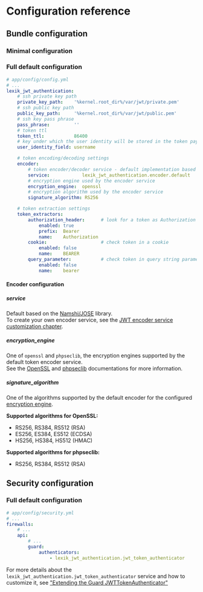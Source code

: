 Configuration reference
=======================

Bundle configuration
---------------------

### Minimal configuration

### Full default configuration

``` yaml
# app/config/config.yml
# ...
lexik_jwt_authentication:
    # ssh private key path
    private_key_path:    '%kernel.root_dir%/var/jwt/private.pem'
    # ssh public key path
    public_key_path:     '%kernel.root_dir%/var/jwt/public.pem'
    # ssh key pass phrase
    pass_phrase:         ''
    # token ttl
    token_ttl:           86400
    # key under which the user identity will be stored in the token payload
    user_identity_field: username

    # token encoding/decoding settings
    encoder:
        # token encoder/decoder service - default implementation based on the namshi/jose library
        service:            lexik_jwt_authentication.encoder.default
        # encryption engine used by the encoder service
        encryption_engine:  openssl
        # encryption algorithm used by the encoder service
        signature_algorithm: RS256

    # token extraction settings
    token_extractors:
        authorization_header:      # look for a token as Authorization Header
            enabled: true
            prefix:  Bearer
            name:    Authorization
        cookie:                    # check token in a cookie
            enabled: false
            name:    BEARER
        query_parameter:           # check token in query string parameter
            enabled: false
            name:    bearer
```

#### Encoder configuration

##### service

Default based on the [Namshi/JOSE](https://github.com/namshi/jose) library.  
To create your own encoder service, see the [JWT encoder service customization chapter](5-encoder-service.md).

##### encryption_engine

One of `openssl` and `phpseclib`, the encryption engines supported by the default token encoder service.  
See the [OpenSSL](https://github.com/openssl/openssl) and [phpseclib](https://github.com/phpseclib/phpseclib) documentations for more information.

##### signature_algorithm

One of the algorithms supported by the default encoder for the configured [encryption engine](#encryption_engine).

__Supported algorithms for OpenSSL:__
- RS256, RS384, RS512 (RSA)
- ES256, ES384, ES512 (ECDSA)
- HS256, HS384, HS512 (HMAC)

__Supported algorithms for phpseclib:__
- RS256, RS384, RS512 (RSA)

Security configuration
-----------------------

### Full default configuration

```yaml
# app/config/security.yml
# ...
firewalls:
    # ...
    api:
        # ...
        guard:
            authenticators: 
                - lexik_jwt_authentication.jwt_token_authenticator
```

For more details about the `lexik_jwt_authentication.jwt_token_authenticator` service and how to
customize it, see ["Extending the Guard JWTTokenAuthenticator"](6-extending-jwt-authenticator.md)
